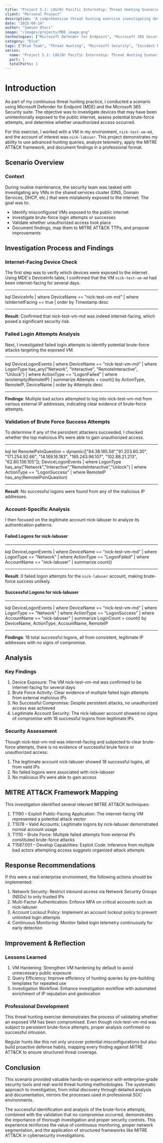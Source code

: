 ```yaml
---
title: "Project 5.1: LOG(N) Pacific Internship: Threat Hunting Scenario 1: Devices Exposed to the Internet"
client: "Personal Project"
description: "A comprehensive threat hunting exercise investigating devices accidentally exposed to the internet, using Microsoft Defender for Endpoint and Microsoft 365 Security suite to analyze brute-force attempts and validate unauthorized access."
date: "2025-09-14"
author: "Samson Otori"
image: "/images/projects/MDE image.png"
technologies: ["Microsoft Defender for Endpoint", "Microsoft 365 Security", "Advanced Hunting Queries", "MITRE ATT&CK", "Threat Hunting", "Incident Response"]
category: "blue"
tags: ["Blue Team", "Threat Hunting", "Microsoft Security", "Incident Response", "Brute Force Analysis", "Security Investigation", "MDE"]
series:
  name: "Project 5.1: LOG(N) Pacific Internship: Threat Hunting Scenario 1: Devices Exposed to the Internet"
  part: 1
  totalParts: 1
---
```


# Introduction

As part of my continuous threat hunting practice, I conducted a scenario using Microsoft Defender for Endpoint (MDE) and the Microsoft 365 Security suite. The objective was to investigate devices that may have been unintentionally exposed to the public internet, assess potential brute-force attempts, and determine whether unauthorized access occurred.

For this exercise, I worked with a VM in my environment, `nick-test-vm-md`, and the account of interest was `nick-labuser`. This project demonstrates my ability to use advanced hunting queries, analyze telemetry, apply the MITRE ATT&CK framework, and document findings in a professional format.

## Scenario Overview

### Context

During routine maintenance, the security team was tasked with investigating any VMs in the shared services cluster (DNS, Domain Services, DHCP, etc.) that were mistakenly exposed to the internet. The goal was to:

- Identify misconfigured VMs exposed to the public internet
- Investigate brute-force login attempts or successes
- Validate whether unauthorized access took place
- Document findings, map them to MITRE ATT&CK TTPs, and propose improvements

## Investigation Process and Findings

### Internet-Facing Device Check

The first step was to verify which devices were exposed to the internet. Using MDE's DeviceInfo table, I confirmed that the VM `nick-test-vm-md` had been internet-facing for several days.

-------------------------------------------------------

kql
DeviceInfo
| where DeviceName == "nick-test-vm-md"
| where IsInternetFacing == true
| order by Timestamp desc


-------------------------------------------------------

**Result**: Confirmed that nick-test-vm-md was indeed internet-facing, which posed a significant security risk.

<InlineGallery images={internet-facing-device-investigation} title="Internet-Facing Device Investigation Process" />

### Failed Login Attempts Analysis

Next, I investigated failed login attempts to identify potential brute-force attacks targeting the exposed VM.

-------------------------------------------------------

kql
DeviceLogonEvents
| where DeviceName == "nick-test-vm-md"
| where LogonType has_any("Network", "Interactive", "RemoteInteractive", "Unlock")
| where ActionType == "LogonFailed"
| where isnotempty(RemoteIP)
| summarize Attempts = count() by ActionType, RemoteIP, DeviceName
| order by Attempts desc


-------------------------------------------------------

**Findings**: Multiple bad actors attempted to log into nick-test-vm-md from various external IP addresses, indicating clear evidence of brute-force attempts.

<InlineGallery images={brute-force-analysis} title="Brute Force Attack Analysis" />

### Validation of Brute Force Success Attempts

To determine if any of the persistent attackers succeeded, I checked whether the top malicious IPs were able to gain unauthorized access.

-------------------------------------------------------

kql
let RemoteIPsInQuestion = dynamic(["84.38.185.58","91.203.60.30", "171.254.92.66", "14.169.16.183", "185.243.96.107", "102.88.21.213", "62.60.136.105"]);
DeviceLogonEvents
| where LogonType has_any("Network","Interactive","RemoteInteractive","Unlock")
| where ActionType == "LogonSuccess"
| where RemoteIP has_any(RemoteIPsInQuestion)


-------------------------------------------------------

**Result**: No successful logons were found from any of the malicious IP addresses.

<InlineGallery images={malicious-ip-validation} title="Malicious IP Validation Analysis" />

### Account-Specific Analysis

I then focused on the legitimate account nick-labuser to analyze its authentication patterns.

#### Failed Logons for nick-labuser

-------------------------------------------------------

kql
DeviceLogonEvents
| where DeviceName == "nick-test-vm-md"
| where LogonType == "Network"
| where ActionType == "LogonFailed"
| where AccountName == "nick-labuser"
| summarize count()


-------------------------------------------------------

**Result**: 0 failed logon attempts for the `nick-labuser` account, making brute-force success unlikely.

<InlineGallery images={account-failed-logons} title="Account Failed Logons Analysis" />

#### Successful Logons for nick-labuser

-------------------------------------------------------

kql
DeviceLogonEvents
| where DeviceName == "nick-test-vm-md"
| where LogonType == "Network"
| where ActionType == "LogonSuccess"
| where AccountName == "nick-labuser"
| summarize LoginCount = count() by DeviceName, ActionType, AccountName, RemoteIP


-------------------------------------------------------

**Findings**: 18 total successful logons, all from consistent, legitimate IP addresses with no signs of compromise.

<InlineGallery images={account-successful-logons} title="Account Successful Logons Analysis" />

## Analysis

### Key Findings

1. Device Exposure: The VM nick-test-vm-md was confirmed to be internet-facing for several days
2. Brute Force Activity: Clear evidence of multiple failed login attempts from external malicious IPs
3. No Successful Compromise: Despite persistent attacks, no unauthorized access was achieved
4. Legitimate Account Security: The nick-labuser account showed no signs of compromise with 18 successful logons from legitimate IPs

### Security Assessment

Though nick-test-vm-md was internet-facing and subjected to clear brute-force attempts, there is no evidence of successful brute force or unauthorized access:

1. The legitimate account nick-labuser showed 18 successful logins, all from valid IPs
2. No failed logons were associated with nick-labuser
3. No malicious IPs were able to gain access

## MITRE ATT&CK Framework Mapping

This investigation identified several relevant MITRE ATT&CK techniques:

1. T1190 – Exploit Public-Facing Application: The internet-facing VM represented a potential attack vector
2. T1078 – Valid Accounts: Legitimate logons by nick-labuser demonstrated normal account usage
3. T1110 – Brute Force: Multiple failed attempts from external IPs constituted brute-force attacks
4. T1587.001 – Develop Capabilities: Exploit Code: Inference from multiple bad actors attempting access suggests organized attack attempts

## Response Recommendations

If this were a real enterprise environment, the following actions should be implemented:

1. Network Security: Restrict inbound access via Network Security Groups (NSGs) to only trusted IPs
2. Multi-Factor Authentication: Enforce MFA on critical accounts such as nick-labuser
3. Account Lockout Policy: Implement an account lockout policy to prevent unlimited login attempts
4. Continuous Monitoring: Monitor failed login telemetry continuously for early detection

## Improvement & Reflection

### Lessons Learned

1. VM Hardening: Strengthen VM hardening by default to avoid unnecessary public exposure
2. Query Efficiency: Improve efficiency of hunting queries by pre-building templates for repeated use
3. Investigation Workflow: Enhance investigation workflow with automated enrichment of IP reputation and geolocation

### Professional Development

This threat hunting exercise demonstrates the process of validating whether an exposed VM has been compromised. Even though nick-test-vm-md was subject to persistent brute-force attempts, proper analysis confirmed no successful intrusion.

Regular hunts like this not only uncover potential misconfigurations but also build proactive defense habits, mapping every finding against MITRE ATT&CK to ensure structured threat coverage.

## Conclusion

This scenario provided valuable hands-on experience with enterprise-grade security tools and real-world threat hunting methodologies. The systematic approach to investigation, from initial discovery through detailed analysis and documentation, mirrors the processes used in professional SOC environments.

The successful identification and analysis of the brute-force attempts, combined with the validation that no compromise occurred, demonstrates the importance of thorough investigation and proper security controls. This experience reinforces the value of continuous monitoring, proper network segmentation, and the application of structured frameworks like MITRE ATT&CK in cybersecurity investigations.
